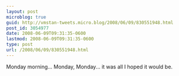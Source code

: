 ```yaml
---
layout: post
microblog: true
guid: http://vmstan-tweets.micro.blog/2008/06/09/830551948.html
post_id: 3054977
date: 2008-06-09T09:31:35-0600
lastmod: 2008-06-09T09:31:35-0600
type: post
url: /2008/06/09/830551948.html
---
```

Monday morning... Monday, Monday... it was all I hoped it would be.
